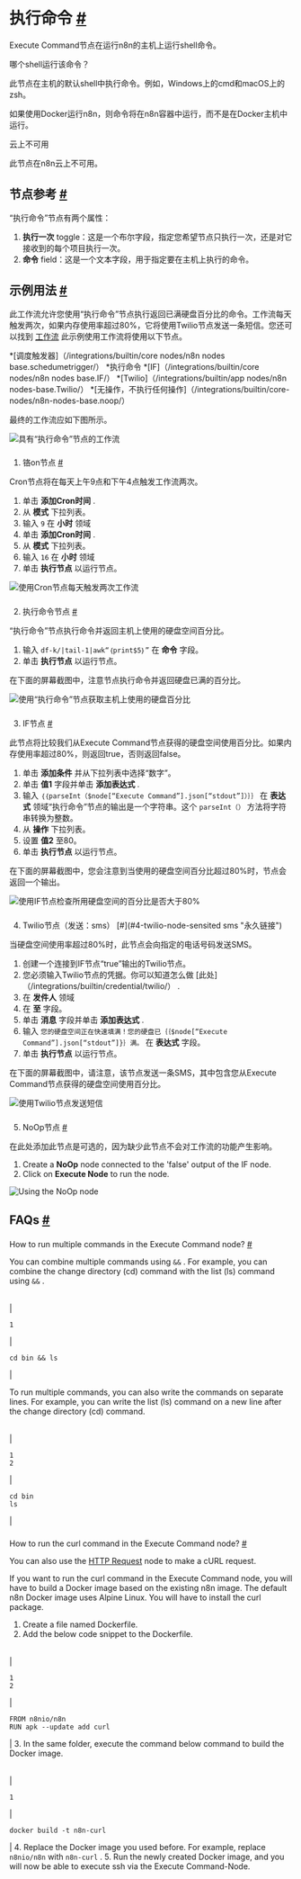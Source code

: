 


 执行命令
 [#](#执行命令 "永久链接")
=========================================================



 Execute Command节点在运行n8n的主机上运行shell命令。
 




 哪个shell运行该命令？
 



 此节点在主机的默认shell中执行命令。例如，Windows上的cmd和macOS上的zsh。
 



 如果使用Docker运行n8n，则命令将在n8n容器中运行，而不是在Docker主机中运行。
 





 云上不可用
 



 此节点在n8n云上不可用。
 




 节点参考
 [#](#节点引用 "永久链接")
-------------------------------------------------------



 “执行命令”节点有两个属性：
 


1. **执行一次**
 toggle：这是一个布尔字段，指定您希望节点只执行一次，还是对它接收到的每个项目执行一次。
2. **命令**
 field：这是一个文本字段，用于指定要在主机上执行的命令。



 示例用法
 [#](#示例用法 "永久链接")
-----------------------------------------------------



 此工作流允许您使用“执行命令”节点执行返回已满硬盘百分比的命令。工作流每天触发两次，如果内存使用率超过80%，它将使用Twilio节点发送一条短信。您还可以找到
 [工作流](https://n8n.io/workflows/716) 
 此示例使用工作流将使用以下节点。
 


*[调度触发器]（/integrations/builtin/core nodes/n8n nodes base.schedumetrigger/）
*执行命令
*[IF]（/integrations/builtin/core nodes/n8n nodes base.IF/）
*[Twilio]（/integrations/builtin/app nodes/n8n nodes-base.Twilio/）
*[无操作，不执行任何操作]（/integrations/builtin/core-nodes/n8n-nodes-base.noop/）



 最终的工作流应如下图所示。
 



![具有“执行命令”节点的工作流](https://d33wubrfki0l68.cloudfront.net/a98f4ee53324f3db5b9f46535f9c16e7e41ba568/6523b/_images/integrations/builtin/core-nodes/executecommand/workflow.png)



### 
 1. 铬on节点
 [#](#1-cron-node "永久链接")



 Cron节点将在每天上午9点和下午4点触发工作流两次。
 


1. 单击
 **添加Cron时间**
 .
2. 从
 **模式**
 下拉列表。
3. 输入
 `9` 
 在
 **小时**
 领域
4. 单击
 **添加Cron时间**
 .
5. 从
 **模式**
 下拉列表。
6. 输入
 `16` 
 在
 **小时**
 领域
7. 单击
 **执行节点**
 以运行节点。



![使用Cron节点每天触发两次工作流](https://d33wubrfki0l68.cloudfront.net/b31371e1ce3fed28957200d3c85f7baa4ad86a22/c0d94/_images/integrations/builtin/core-nodes/executecommand/cron_node.png)



### 
 2. 执行命令节点
 [#](#2-执行命令节点 "永久链接")



 “执行命令”节点执行命令并返回主机上使用的硬盘空间百分比。
 


1. 输入
 `df-k/|tail-1|awk“｛print$5｝”`
 在
 **命令**
 字段。
2. 单击
 **执行节点**
 以运行节点。



 在下面的屏幕截图中，注意节点执行命令并返回硬盘已满的百分比。
 



![使用“执行命令”节点获取主机上使用的硬盘百分比](https://d33wubrfki0l68.cloudfront.net/94fec885d8aaba00ad67d870e208038f5516d64c/99d18/_images/integrations/builtin/core-nodes/executecommand/executecommand_node.png)



### 
 3. IF节点
 [#](#3-if-node "永久链接")



 此节点将比较我们从Execute Command节点获得的硬盘空间使用百分比。如果内存使用率超过80%，则返回true，否则返回false。
 


1. 单击
 **添加条件**
 并从下拉列表中选择“数字”。
2. 单击
 **值1**
 字段并单击
 **添加表达式**
 .
3. 输入
 `｛｛parseInt（$node[“Execute Command”].json[“stdout”]）｝｝`
 在
 **表达式**
 领域“执行命令”节点的输出是一个字符串。这个
 `parseInt（）`
 方法将字符串转换为整数。
4. 从
 **操作**
 下拉列表。
5. 设置
 **值2**
 至80。
6. 单击
 **执行节点**
 以运行节点。



 在下面的屏幕截图中，您会注意到当使用的硬盘空间百分比超过80%时，节点会返回一个输出。
 



![使用IF节点检查所用硬盘空间的百分比是否大于80%](https://d33wubrfki0l68.cloudfront.net/99a809c1f34bf6e15119b687f0c785adc709ccf5/bfced/_images/integrations/builtin/core-nodes/executecommand/if_node.png)



### 
 4. Twilio节点（发送：sms）
 [#](#4-twilio-node-sensited sms "永久链接")



 当硬盘空间使用率超过80%时，此节点会向指定的电话号码发送SMS。
 


1. 创建一个连接到IF节点“true”输出的Twilio节点。
2. 您必须输入Twilio节点的凭据。你可以知道怎么做
 [此处]（/integrations/builtin/credential/twilio/）
 .
3. 在
 **发件人**
 领域
4. 在
 **至**
 字段。
5. 单击
 **消息**
 字段并单击
 **添加表达式**
 .
6. 输入
 `您的硬盘空间正在快速填满！您的硬盘已｛｛$node[“Execute Command”].json[“stdout”]}｝满。`
 在
 **表达式**
 字段。
7. 单击
 **执行节点**
 以运行节点。



 在下面的屏幕截图中，请注意，该节点发送一条SMS，其中包含您从Execute Command节点获得的硬盘空间使用百分比。
 



![使用Twilio节点发送短信](https://d33wubrfki0l68.cloudfront.net/d33485131595a9e28f758f90cbfe4e7ac43c4499/56455/_images/integrations/builtin/core-nodes/executecommand/twilio_node.png)



### 
 5. NoOp节点
 [#](#5-noop-node "永久链接")



 在此处添加此节点是可选的，因为缺少此节点不会对工作流的功能产生影响。
 


1. Create a
 **NoOp** 
 node connected to the 'false' output of the IF node.
2. Click on
 **Execute Node** 
 to run the node.



![Using the NoOp node](https://d33wubrfki0l68.cloudfront.net/5a59d41353bf8540418daff3ecb1c66c09e7b500/05202/_images/integrations/builtin/core-nodes/executecommand/noop_node.png)




 FAQs
 [#](#faqs "Permanent link")
-----------------------------------


### 
 How to run multiple commands in the Execute Command node?
 [#](#how-to-run-multiple-commands-in-the-execute-command-node "Permanent link")



 You can combine multiple commands using
 `&&` 
 . For example, you can combine the change directory (cd) command with the list (ls) command using
 `&&` 
 .
 





|  |  |
| --- | --- |
| 

```
1
```

 | 

```
cd bin && ls

```

 |




 To run multiple commands, you can also write the commands on separate lines. For example, you can write the list (ls) command on a new line after the change directory (cd) command.
 





|  |  |
| --- | --- |
| 

```
1
2
```

 | 

```
cd bin
ls

```

 |



### 
 How to run the curl command in the Execute Command node?
 [#](#how-to-run-the-curl-command-in-the-execute-command-node "Permanent link")



 You can also use the
 [HTTP Request](/integrations/builtin/core-nodes/n8n-nodes-base.httprequest/) 
 node to make a cURL request.
 



 If you want to run the curl command in the Execute Command node, you will have to build a Docker image based on the existing n8n image. The default n8n Docker image uses Alpine Linux. You will have to install the curl package.
 


1. Create a file named Dockerfile.
2. Add the below code snippet to the Dockerfile.
 


|  |  |
| --- | --- |
| 

```
1
2
```

 | 

```
FROM n8nio/n8n
RUN apk --update add curl

```

 |
3. In the same folder, execute the command below command to build the Docker image.
 


|  |  |
| --- | --- |
| 

```
1
```

 | 

```
docker build -t n8n-curl

```

 |
4. Replace the Docker image you used before. For example, replace
 `n8nio/n8n` 
 with
 `n8n-curl` 
 .
5. Run the newly created Docker image, and you will now be able to execute ssh via the Execute Command-Node.





